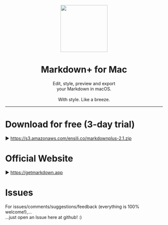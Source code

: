<p align=center>
  <img height="150px" src="https://github.com/enSili-co/markdown+/raw/main/images/logo.png"/>
</p>
<h1 align=center>Markdown+ for Mac</h1>
<p align=center>
  Edit, style, preview and export<br>your Markdown in macOS.<br><br>With style. Like a breeze.
</p>


---

# Download for free (3-day trial)

▶︎ https://s3.amazonaws.com/ensili.co/markdownplus-2.1.zip

# Official Website

▶︎ https://getmarkdown.app

# Issues

For issues/comments/suggestions/feedback (everything is 100% welcome!),...    
...just open an Issue here at github! :)
